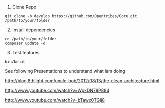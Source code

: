1) Clone Repo
~~~
git clone -b develop https://github.com/Opentribes/Core.git /path/to/your/folder
~~~
2) Install dependencies
~~~
cd /path/to/your/folder
composer update -o 
~~~

3) Test features
~~~
bin/behat
~~~

See following Presentations to understand what iam doing

http://blog.8thlight.com/uncle-bob/2012/08/13/the-clean-architecture.html

http://www.youtube.com/watch?v=WpkDN78P884 

http://www.youtube.com/watch?v=bTawx0TGIj8
